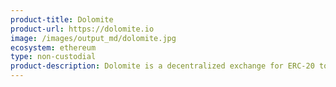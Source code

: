 ```yaml
---
product-title: Dolomite
product-url: https://dolomite.io
image: /images/output_md/dolomite.jpg
ecosystem: ethereum
type: non-custodial
product-description: Dolomite is a decentralized exchange for ERC-20 tokens trading with built-in portfolio management and cryptocurrency market analysis tools. [Interview with Dolomite co-founder, Adam Knuckey](/dolomite).
---
```

